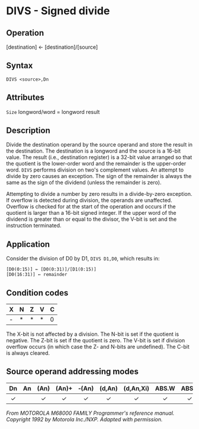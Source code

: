 # DIVS - Signed divide

## Operation
[destination] ← [destination]/[source]

## Syntax
```assembly
DIVS <source>,Dn
```

## Attributes
`Size` longword/word = longword result

## Description
Divide the destination operand by the source operand and store the result in the destination. The destination is a longword and the source is a 16-bit value. The result (i.e., destination register) is a 32-bit value arranged so that the quotient is the lower-order word and the remainder is the upper-order word. `DIVS` performs division on two's complement values. An attempt to divide by zero causes an exception. The sign of the remainder is always the same as the sign of the dividend (unless the remainder is zero).

Attempting to divide a number by zero results in a divide-by-zero exception. If overflow is detected during division, the operands are unaffected. Overflow is checked for at the start of the operation and occurs if the quotient is larger than a 16-bit signed integer. If the upper word of the dividend is greater than or equal to the divisor, the V-bit is set and the instruction terminated.

## Application
Consider the division of D0 by D1, `DIVS D1,D0`, which results in:

```
[D0(0:15)] ← [D0(0:31)]/[D1(0:15)]
[D0(16:31)] ← remainder
```

## Condition codes
|X|N|Z|V|C|
|--|--|--|--|--|
|-|*|*|*|0|

The X-bit is not affected by a division. The N-bit is set if the quotient is negative. The Z-bit is set if the quotient is zero. The V-bit is set if division overflow occurs (in which case the Z- and N-bits are undefined). The C-bit is always cleared.

## Source operand addressing modes
|Dn|An|(An)|(An)+|&#x2011;(An)|(d,An)|(d,An,Xi)|ABS.W|ABS.L|(d,PC)|(d,PC,Xn)|imm|
|:-:|:-:|:-:|:-:|:-:|:-:|:-:|:-:|:-:|:-:|:-:|:-:|
|✓||✓|✓|✓|✓|✓|✓|✓|✓|✓|✓|

*From MOTOROLA M68000 FAMILY Programmer's reference manual. Copyright 1992 by Motorola Inc./NXP. Adapted with permission.*